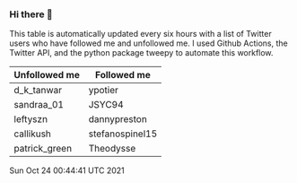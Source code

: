 ### Hi there 👋

This table is automatically updated every six hours with a list of Twitter users who have followed me and unfollowed me. I used Github Actions, the Twitter API, and the python package tweepy to automate this workflow.

| Unfollowed me |  Followed me |
| --- | --- |
|d_k_tanwar|ypotier|
|sandraa_01|JSYC94|
|leftyszn|dannypreston|
|callikush|stefanospinel15|
|patrick_green|Theodysse|
Sun Oct 24 00:44:41 UTC 2021
